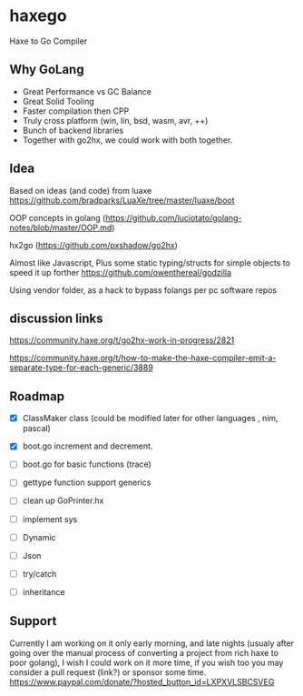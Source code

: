 # haxego

Haxe to Go Compiler

## Why GoLang
* Great Performance vs GC Balance
* Great Solid Tooling
* Faster compilation then CPP
* Truly cross platform (win, lin, bsd, wasm, avr, ++)
* Bunch of backend libraries
* Together with go2hx, we could work with both together.

## Idea

Based on ideas (and code) from luaxe https://github.com/bradparks/LuaXe/tree/master/luaxe/boot

OOP concepts in golang (https://github.com/luciotato/golang-notes/blob/master/OOP.md)

hx2go (https://github.com/pxshadow/go2hx)

Almost like Javascript, Plus some static typing/structs for simple objects to speed it up forther https://github.com/owenthereal/godzilla

Using vendor folder, as a hack to bypass folangs per pc software repos

## discussion links

https://community.haxe.org/t/go2hx-work-in-progress/2821

https://community.haxe.org/t/how-to-make-the-haxe-compiler-emit-a-separate-type-for-each-generic/3889

## Roadmap

- [x] ClassMaker class (could be modified later for other languages , nim, pascal)
- [x] boot.go increment and decrement.
- [ ] boot.go for basic functions (trace)
- [ ] gettype function support generics
- [ ] clean up GoPrinter.hx
- [ ] implement sys
- [ ] Dynamic
- [ ] Json
- [ ] try/catch
- [ ] inheritance


## Support

Currently I am working on it only early morning, and late nights (usualy after going over the manual process of converting a project from rich haxe to poor golang), I wish I could work on it more time, if you wish too you may consider a pull request  (link?) or sponsor some time. https://www.paypal.com/donate/?hosted_button_id=LXPXVLSBCSVEG
